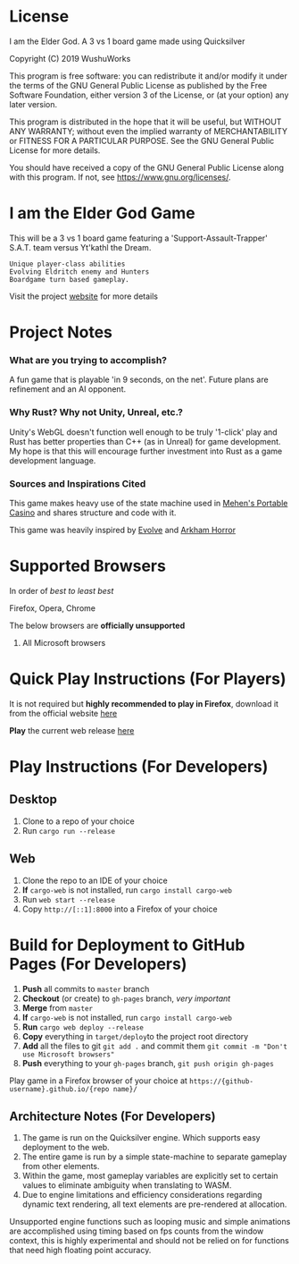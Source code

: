 # License

I am the Elder God. A 3 vs 1 board game made using Quicksilver

Copyright (C) 2019  WushuWorks

This program is free software: you can redistribute it and/or modify
it under the terms of the GNU General Public License as published by
the Free Software Foundation, either version 3 of the License, or
(at your option) any later version.

This program is distributed in the hope that it will be useful,
but WITHOUT ANY WARRANTY; without even the implied warranty of
MERCHANTABILITY or FITNESS FOR A PARTICULAR PURPOSE.  See the
GNU General Public License for more details.

You should have received a copy of the GNU General Public License
along with this program.  If not, see <https://www.gnu.org/licenses/>.

# I am the Elder God Game

This will be a 3 vs 1 board game featuring a 'Support-Assault-Trapper' S.A.T. team  versus  Yt'kathl the Dream.

    Unique player-class abilities
    Evolving Eldritch enemy and Hunters
    Boardgame turn based gameplay.

Visit the project [website](https://www.wushuworks.com/projects/i-am-the-elder-god) for more details

# Project Notes

### What are you trying to accomplish?
A fun game that is playable 'in 9 seconds, on the net'. Future plans are refinement and an AI opponent.

### Why Rust? Why not Unity, Unreal, etc.?
Unity's WebGL doesn't function well enough to be truly '1-click' play and Rust has better properties than C++ (as in Unreal) for game
development. My hope is that this will encourage further investment into Rust as a game development language.

### Sources and Inspirations Cited

This game makes heavy use of the state machine used in [Mehen's Portable Casino](https://github.com/OtherAesop/mehens_portable_casino)
and shares structure and code with it.

This game was heavily inspired by [Evolve](https://2k.com/en-US/game/evolve/) and [Arkham Horror](https://www.fantasyflightgames.com/en/products/arkham-horror-third-edition/)

# Supported Browsers

In order of *best to least best*

Firefox, Opera, Chrome

The below browsers are **officially unsupported**

1) All Microsoft browsers

# Quick Play Instructions (For Players)

It is not required but **highly recommended to play in Firefox**, download it from the official
website [here](https://www.mozilla.org/)

**Play** the current web release [here](https://wushuworks.github.io/I-am-the-Elder-God/)

# Play Instructions (For Developers)

## Desktop
1. Clone to a repo of your choice
2. Run `cargo run --release`

## Web
1. Clone the repo to an IDE of your choice
2. **If** `cargo-web` is not installed, run `cargo install cargo-web`
3. Run `web start --release`
4. Copy `http://[::1]:8000` into a Firefox of your choice

# Build for Deployment to GitHub Pages (For Developers)

1. **Push** all commits to `master` branch
2. **Checkout** (or create) to `gh-pages` branch, *very important*
3. **Merge** from `master`
4. **If** `cargo-web` is not installed, run `cargo install cargo-web`
5. **Run** `cargo web deploy --release`
6. **Copy** everything in `target/deploy`to the project root directory
7. **Add** all the files to git `git add .` and commit them `git commit -m "Don't use Microsoft browsers"`
8. **Push** everything to your `gh-pages` branch, `git push origin gh-pages`

Play game in a Firefox browser of your choice at `https://{github-username}.github.io/{repo name}/`

## Architecture Notes (For Developers)

1) The game is run on the Quicksilver engine. Which supports easy deployment to the web.
2) The entire game is run by a simple state-machine to separate gameplay from other elements. 
3) Within the game, most gameplay variables are explicitly set to certain values to eliminate ambiguity when translating to WASM.
4) Due to engine limitations and efficiency considerations regarding dynamic text rendering, all text elements are pre-rendered at allocation.

Unsupported engine functions such as looping music and simple animations are accomplished using timing based on fps counts from the window context,
this is highly experimental and should not be relied on for functions that need high floating point accuracy.